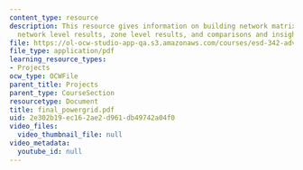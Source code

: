 ```yaml
---
content_type: resource
description: This resource gives information on building network matrix and images,
  network level results, zone level results, and comparisons and insights.
file: https://ol-ocw-studio-app-qa.s3.amazonaws.com/courses/esd-342-advanced-system-architecture-spring-2006/2e302b19ec162ae2d961db49742a04f0_final_powergrid.pdf
file_type: application/pdf
learning_resource_types:
- Projects
ocw_type: OCWFile
parent_title: Projects
parent_type: CourseSection
resourcetype: Document
title: final_powergrid.pdf
uid: 2e302b19-ec16-2ae2-d961-db49742a04f0
video_files:
  video_thumbnail_file: null
video_metadata:
  youtube_id: null
---
```

